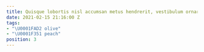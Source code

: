```yaml
---
title: Quisque lobortis nisl accumsan metus hendrerit, vestibulum ornare risus fringilla.
date: 2021-02-15 21:16:00 Z
tags:
- "\U0001FAD2 olive"
- "\U0001F351 peach"
position: 3
---
```


